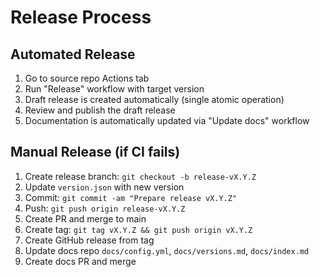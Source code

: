 # Release Process

## Automated Release

1. Go to source repo Actions tab
2. Run "Release" workflow with target version
3. Draft release is created automatically (single atomic operation)
4. Review and publish the draft release
5. Documentation is automatically updated via "Update docs" workflow

## Manual Release (if CI fails)

1. Create release branch: `git checkout -b release-vX.Y.Z`
2. Update `version.json` with new version
3. Commit: `git commit -am "Prepare release vX.Y.Z"`
4. Push: `git push origin release-vX.Y.Z`
5. Create PR and merge to main
6. Create tag: `git tag vX.Y.Z && git push origin vX.Y.Z`
7. Create GitHub release from tag
8. Update docs repo `docs/config.yml`, `docs/versions.md`, `docs/index.md`
9. Create docs PR and merge
